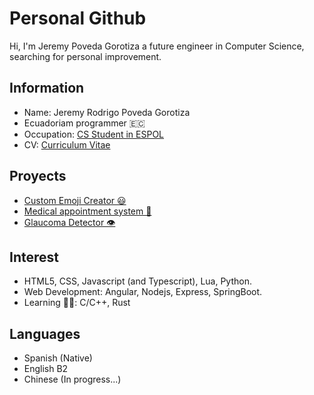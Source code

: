 # Personal Github
Hi, I'm Jeremy Poveda Gorotiza a future engineer in Computer Science, searching for personal improvement. 
## Information
- Name: Jeremy Rodrigo Poveda Gorotiza
- Ecuadoriam programmer 🇪🇨
- Occupation: [CS Student in ESPOL](https://www.espol.edu.ec)
- CV: [Curriculum Vitae](https://jeremy-poveda.github.io/curriculum/)
## Proyects
- [Custom Emoji Creator 😃](https://github.com/Jeremy-Poveda/Custom-Emoji-Creator)
- [Medical appointment system 📝](https://github.com/Jeremy-Poveda/Medical-appointment-system-for-special-children)
- [Glaucoma Detector 👁️](https://github.com/Jeremy-Poveda/GlaucomaDetectorIA)
## Interest
- HTML5, CSS, Javascript (and Typescript), Lua, Python.
- Web Development: Angular, Nodejs, Express, SpringBoot.
- Learning ✍🏻: C/C++, Rust
## Languages
- Spanish (Native)
- English B2
- Chinese (In progress...)
